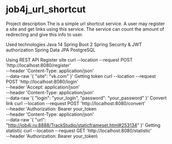 # job4j_url_shortcut

Project description
The is a simple url shortcut service. A user may register a site and get links using this service. The service can count the amount of redirecting and give this info to user.

Used technologies
Java 14
Spring Boot 2
Spring Security & JWT authorization
Spring Data JPA
PostgreSQL

Using REST API
Register site
curl --location --request POST 'http://localhost:8080/register' \
--header 'Content-Type: application/json' \
--data-raw '{
    "site": "vk.com"
}'
Getting token
curl --location --request POST 'http://localhost:8080/login' \
--header 'Accept: application/json' \
--header 'Content-Type: application/json' \
--data-raw '{
    "login": "your_login",
    "password": "your_password"
}'
Convert link
curl --location --request POST 'http://localhost:8080/convert' \
--header 'Authorization: Bearer your_token\
--header 'Content-Type: application/json' \
--data-raw '{
    "url": "http://job4j.ru:8888/TrackStudio/staticframeset.html#253134"
}'
Getting statistic
curl --location --request GET 'http://localhost:8080/statistic' \
--header 'Authorization: Bearer your_token\
